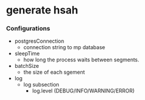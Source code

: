 generate hsah
=====================

### Configurations

- postgresConnection
  - connection string to mp database
- sleepTime
  - how long the process waits between segments.
- batchSize
  - the size of each sgement
- log
  - log subsection
    - log.level (DEBUG/INFO/WARNING/ERROR)
